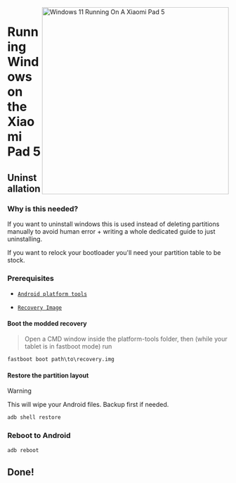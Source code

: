 <img align="right" src="https://raw.githubusercontent.com/erdilS/Port-Windows-11-Xiaomi-Pad-5/main/nabu.png" width="425" alt="Windows 11 Running On A Xiaomi Pad 5">

# Running Windows on the Xiaomi Pad 5

## Uninstallation

### Why is this needed?

If you want to uninstall windows this is used instead of deleting partitions manually to avoid human error + writing a whole dedicated guide to just uninstalling.

If you want to relock your bootloader you'll need your partition table to be stock.

### Prerequisites

- [```Android platform tools```](https://developer.android.com/studio/releases/platform-tools)
  
- [```Recovery Image```](https://github.com/erdilS/Port-Windows-11-Xiaomi-Pad-5/releases/download/1.0/recovery.img)

#### Boot the modded recovery
> Open a CMD window inside the platform-tools folder, then (while your tablet is in fastboot mode) run
```cmd
fastboot boot path\to\recovery.img
```

#### Restore the partition layout
> [!Warning]
> This will wipe your Android files. Backup first if needed.
```cmd
adb shell restore
```

### Reboot to Android 
```cmd
adb reboot 
```
## Done!
